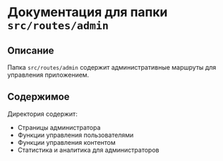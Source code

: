 # Документация для папки `src/routes/admin`

## Описание
Папка `src/routes/admin` содержит административные маршруты для управления приложением.

## Содержимое
Директория содержит:

- Страницы администратора
- Функции управления пользователями
- Функции управления контентом
- Статистика и аналитика для администраторов
